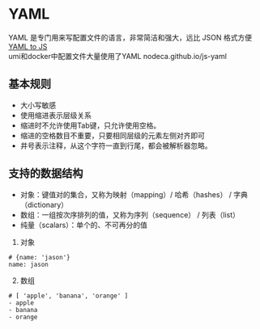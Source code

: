 # YAML 
YAML 是专门用来写配置文件的语言，非常简洁和强大，远比 JSON 格式方便   
[YAML to JS](https://nodeca.github.io/js-yaml/)   
umi和docker中配置文件大量使用了YAML
nodeca.github.io/js-yaml

## 基本规则
- 大小写敏感
- 使用缩进表示层级关系
- 缩进时不允许使用Tab键，只允许使用空格。
- 缩进的空格数目不重要，只要相同层级的元素左侧对齐即可
- 井号表示注释，从这个字符一直到行尾，都会被解析器忽略。

## 支持的数据结构
- 对象：键值对的集合，又称为映射（mapping）/ 哈希（hashes） / 字典（dictionary）
- 数组：一组按次序排列的值，又称为序列（sequence） / 列表（list）
- 纯量（scalars）：单个的、不可再分的值

1. 对象
```
# {name: 'jason'}
name: jason
```
2. 数组
```
# [ 'apple', 'banana', 'orange' ]
- apple
- banana
- orange
```
